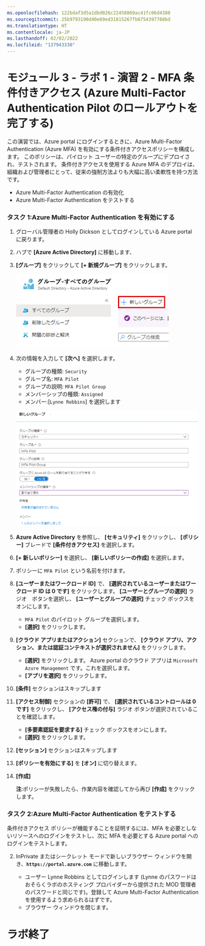 ```yaml
---
ms.openlocfilehash: 122bdaf3d5a1dbd026c22458869ac41fc06d4380
ms.sourcegitcommit: 25b9793190d40e69ed31815267fb6754397768bd
ms.translationtype: HT
ms.contentlocale: ja-JP
ms.lasthandoff: 02/02/2022
ms.locfileid: "137943330"
---
```

# <a name="module-3---lab-1---exercise-2----mfa-conditional-access-complete-an-azure-multi-factor-authentication-pilot-roll-out"></a>モジュール 3 - ラボ 1 - 演習 2 -  MFA 条件付きアクセス (Azure Multi-Factor Authentication Pilot のロールアウトを完了する)


この演習では、Azure portal にログインするときに、Azure Multi-Factor Authentication (Azure MFA) を有効にする条件付きアクセスポリシーを構成します。 このポリシーは、パイロット ユーザーの特定のグループにデプロイされ、テストされます。 条件付きアクセスを使用する Azure MFA のデプロイは、組織および管理者にとって、従来の強制方法よりも大幅に高い柔軟性を持つ方法です。

- Azure Multi-Factor Authentication の有効化
- Azure Multi-Factor Authentication をテストする


### <a name="task-1-enable-azure-multi-factor-authentication"></a>タスク 1:Azure Multi-Factor Authentication を有効にする

1.  グローバル管理者の Holly Dickson としてログインしている Azure portal に戻ります。

1.  ハブで **[Azure Active Directory]** に移動します、

1.  **[グループ]** をクリックして **[+ 新規グループ]** をクリックします。

     ![Screenshot](../Media/cb9c5324-cbb6-476e-9c7d-1920de301d40.png)

1.  次の情報を入力して **[次へ]** を選択します。

      * グループの種類: `Security`
      * グループ名: `MFA Pilot`
      * グループの説明: `MFA Pilot Group`
      * メンバーシップの種類: `Assigned`
      * メンバー:[`Lynne Robbins`] を選択します
  
  
      ![Screenshot](../Media/5457b62d-dc78-4043-bd72-3d7901bbcd71.png)
  
2.  **Azure Active Directory** を参照し、 **[セキュリティ]** をクリックし、 **[ポリシー]** ブレードで **[条件付きアクセス]** を選択します。


3.  **[+ 新しいポリシー]** を選択し、 **[新しいポリシーの作成]** を選択します。


4.  ポリシーに `MFA Pilot` という名前を付けます。
5.  **[ユーザーまたはワークロード ID]** で、 **[選択されているユーザーまたはワークロード ID は 0 です]** をクリックします。 **[ユーザーとグループの選択]** ラジオ　ボタンを選択し、 **[ユーザーとグループの選択]** チェック ボックスをオンにします。
    * `MFA Pilot` のパイロット グループを選択します。
    * **[選択]** をクリックします。

6.  **[クラウド アプリまたはアクション]** セクションで、 **[クラウド アプリ、アクション、または認証コンテキストが選択されません]** をクリックします。
    * **[選択]** をクリックします。 Azure portal のクラウド アプリは `Microsoft Azure Management` です。これを選択します。
    * **[アプリを選択]** をクリックします。

7.  **[条件]** セクションはスキップします
8.  **[アクセス制御]** セクションの **[許可]** で、 **[選択されているコントロールは 0 です]** をクリックし、 **[アクセス権の付与]** ラジオ ボタンが選択されていることを確認します。
    * **[多要素認証を要求する]** チェック ボックスをオンにします。
    * **[選択]** をクリックします。

9.  **[セッション]** セクションはスキップします
10. **[ポリシーを有効にする]** を **[オン]** に切り替えます。
11. **[作成]**

    **注**:ポリシーが失敗したら、作業内容を確認してから再び **[作成]** をクリックします。 

### <a name="task-2-test-azure-multi-factor-authentication"></a>タスク 2:Azure Multi-Factor Authentication をテストする


条件付きアクセス ポリシーが機能することを証明するには、MFA を必要としないリソースへのログインをテストし、次に MFA を必要とする Azure portal へのログインをテストします。


2.  InPrivate またはシークレット モードで新しいブラウザー ウィンドウを開き、**`https://portal.azure.com`** に移動します。

       * ユーザー Lynne Robbins としてログインします (Lynne のパスワードはおそらくラボのホスティング プロバイダーから提供された MOD 管理者のパスワードと同じです)。登録して Azure Multi-Factor Authentication を使用するよう求められるはずです。
       * ブラウザー ウィンドウを閉じます。



# <a name="end-of-lab"></a>ラボ終了

